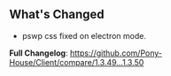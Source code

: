 ## What's Changed

- pswp css fixed on electron mode.

**Full Changelog**: https://github.com/Pony-House/Client/compare/1.3.49...1.3.50
